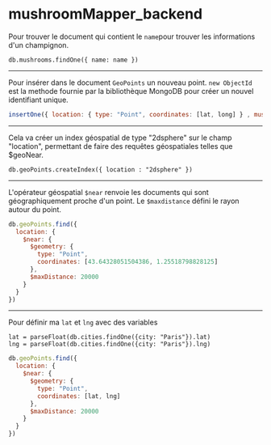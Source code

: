 # mushroomMapper_backend
Pour trouver le document qui contient le `name`pour trouver les informations d'un champignon.
``` 
db.mushrooms.findOne({ name: name })
```
***
Pour insérer dans le document `GeoPoints` un nouveau point. `new ObjectId` est la methode fournie par la bibliothèque MongoDB pour créer un nouvel identifiant unique.
```js
insertOne({ location: { type: "Point", coordinates: [lat, long] } , mushroom_id: new ObjectId(mushroomId) })
```
***
Cela va créer un index géospatial de type "2dsphere" sur le champ "location", permettant de faire des requêtes géospatiales telles que $geoNear.
```
db.geoPoints.createIndex({ location : "2dsphere" })
```
***
L'opérateur géospatial `$near` renvoie les documents qui sont géographiquement proche d'un point. Le `$maxdistance` défini le rayon autour du point.
```js
db.geoPoints.find({
  location: {
    $near: {
      $geometry: {
        type: "Point",
        coordinates: [43.64328051504386, 1.25518798828125]
      },
      $maxDistance: 20000
    }
  }
})
```
***
Pour définir ma `lat` et `lng` avec des variables 
```
lat = parseFloat(db.cities.findOne({city: "Paris"}).lat)
lng = parseFloat(db.cities.findOne({city: "Paris"}).lng)
```

```js
db.geoPoints.find({
  location: {
    $near: {
      $geometry: {
        type: "Point",
        coordinates: [lat, lng]
      },
      $maxDistance: 20000
    }
  }
})
```